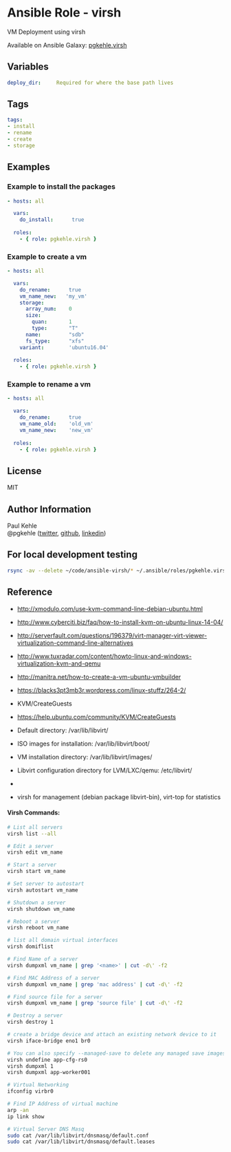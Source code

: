 # Ansible Role - virsh

VM Deployment using virsh

Available on Ansible Galaxy: [pgkehle.virsh](https://galaxy.ansible.com/pgkehle/virsh)

## Variables
```yaml
deploy_dir:     Required for where the base path lives
```

## Tags

```YAML
tags:
- install
- rename
- create
- storage
```

## Examples

### Example to install the packages 

```YAML
- hosts: all

  vars:
    do_install:      true
    
  roles:
    - { role: pgkehle.virsh }
```

### Example to create a vm 

```YAML
- hosts: all

  vars:
    do_rename:      true
    vm_name_new:   'my_vm' 
    storage:
      array_num:    0
      size:
        quan:       1
        type:       "T"
      name:         "sdb"
      fs_type:      "xfs"
    variant:        'ubuntu16.04'
    
  roles:
    - { role: pgkehle.virsh }
```

### Example to rename a vm 

```YAML
- hosts: all

  vars:
    do_rename:      true
    vm_name_old:    'old_vm' 
    vm_name_new:    'new_vm'
    
  roles:
    - { role: pgkehle.virsh }
```





## License

MIT

## Author Information

Paul Kehle  
@pgkehle ([twitter](https://twitter.com/pgkehle), [github](https://github.com/pgkehle), [linkedin](https://www.linkedin.com/in/pgkehle))

## For local development testing

```bash
rsync -av --delete ~/code/ansible-virsh/* ~/.ansible/roles/pgkehle.virsh
```

## Reference

* http://xmodulo.com/use-kvm-command-line-debian-ubuntu.html
* http://www.cyberciti.biz/faq/how-to-install-kvm-on-ubuntu-linux-14-04/
* http://serverfault.com/questions/196379/virt-manager-virt-viewer-virtualization-command-line-alternatives
* http://www.tuxradar.com/content/howto-linux-and-windows-virtualization-kvm-and-qemu
* http://manitra.net/how-to-create-a-vm-ubuntu-vmbuilder
* https://blacks3pt3mb3r.wordpress.com/linux-stuffz/264-2/

* KVM/CreateGuests
* https://help.ubuntu.com/community/KVM/CreateGuests

* Default directory: /var/lib/libvirt/
* ISO images for installation: /var/lib/libvirt/boot/
* VM installation directory: /var/lib/libvirt/images/
* Libvirt configuration directory for LVM/LXC/qemu: /etc/libvirt/
*
* virsh for management (debian package libvirt-bin), virt-top for statistics

#### Virsh Commands: 

```bash
# List all servers
virsh list --all
```

```bash
# Edit a server
virsh edit vm_name
```

```bash
# Start a server
virsh start vm_name
```

```bash
# Set server to autostart 
virsh autostart vm_name
```

```bash
# Shutdown a server 
virsh shutdown vm_name
```

```bash
# Reboot a server 
virsh reboot vm_name
```

```bash
# list all domain virtual interfaces 
virsh domiflist 
```

```bash
# Find Name of a server 
virsh dumpxml vm_name | grep '<name>' | cut -d\' -f2
```

```bash
# Find MAC Address of a server 
virsh dumpxml vm_name | grep 'mac address' | cut -d\' -f2
```

```bash
# Find source file for a server 
virsh dumpxml vm_name | grep 'source file' | cut -d\' -f2
```

```bash
# Destroy a server
virsh destroy 1
```

```bash
# create a bridge device and attach an existing network device to it
virsh iface-bridge eno1 br0
```

```bash
# You can also specify --managed-save to delete any managed save images and --snapshots-metadata to remove snapshots for the specified VM.
virsh undefine app-cfg-rs0
virsh dumpxml 1
virsh dumpxml app-worker001
```

```bash
# Virtual Networking
ifconfig virbr0
```

```bash
# Find IP Address of virtual machine
arp -an
ip link show
```

```bash
# Virtual Server DNS Masq
sudo cat /var/lib/libvirt/dnsmasq/default.conf
sudo cat /var/lib/libvirt/dnsmasq/default.leases
```
